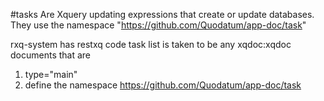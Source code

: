 #tasks
Are Xquery updating expressions that create or update databases. 
They use the namespace "https://github.com/Quodatum/app-doc/task"

rxq-system has restxq code
task list is taken to be any xqdoc:xqdoc documents that are
1. type="main"
2. define the namespace https://github.com/Quodatum/app-doc/task


